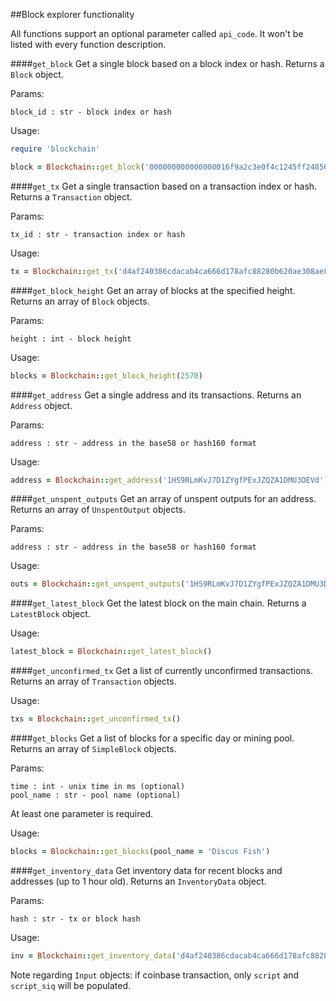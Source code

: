 ##Block explorer functionality

All functions support an optional parameter called `api_code`. It won't be listed with every function description.

####`get_block`
Get a single block based on a block index or hash. Returns a `Block` object.

Params: 
```
block_id : str - block index or hash
```

Usage:
```ruby
require 'blockchain'

block = Blockchain::get_block('000000000000000016f9a2c3e0f4c1245ff24856a79c34806969f5084f410680')
```

####`get_tx`
Get a single transaction based on a transaction index or hash. Returns a `Transaction` object.

Params:
```
tx_id : str - transaction index or hash
```

Usage:
```ruby
tx = Blockchain::get_tx('d4af240386cdacab4ca666d178afc88280b620ae308ae8d2585e9ab8fc664a94')
```

####`get_block_height`
Get an array of blocks at the specified height. Returns an array of `Block` objects.

Params:
```
height : int - block height
```

Usage:
```ruby
blocks = Blockchain::get_block_height(2570)
```

####`get_address`
Get a single address and its transactions. Returns an `Address` object.

Params:
```
address : str - address in the base58 or hash160 format
```

Usage:
```ruby
address = Blockchain::get_address('1HS9RLmKvJ7D1ZYgfPExJZQZA1DMU3DEVd')
```

####`get_unspent_outputs`
Get an array of unspent outputs for an address. Returns an array of `UnspentOutput` objects.

Params:
```
address : str - address in the base58 or hash160 format
```

Usage:
```ruby
outs = Blockchain::get_unspent_outputs('1HS9RLmKvJ7D1ZYgfPExJZQZA1DMU3DEVd')
```

####`get_latest_block`
Get the latest block on the main chain. Returns a `LatestBlock` object.

Usage:
```ruby
latest_block = Blockchain::get_latest_block()
```

####`get_unconfirmed_tx`
Get a list of currently unconfirmed transactions. Returns an array of `Transaction` objects.

Usage:
```ruby
txs = Blockchain::get_unconfirmed_tx()
```

####`get_blocks`
Get a list of blocks for a specific day or mining pool. Returns an array of `SimpleBlock` objects.

Params:
```
time : int - unix time in ms (optional)
pool_name : str - pool name (optional)
```
At least one parameter is required.

Usage:
```ruby
blocks = Blockchain::get_blocks(pool_name = 'Discus Fish')
```

####`get_inventory_data`
Get inventory data for recent blocks and addresses (up to 1 hour old). Returns an `InventoryData` object.

Params:
```
hash : str - tx or block hash
```

Usage:
```ruby
inv = Blockchain::get_inventory_data('d4af240386cdacab4ca666d178afc88280b620ae308ae8d2585e9ab8fc664a94')
```

Note regarding `Input` objects: if coinbase transaction, only `script` and `script_siq` will be populated.

